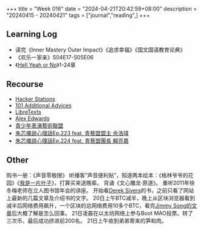 +++
title = "Week 016"
date = "2024-04-21T20:42:59+08:00"
description = "20240415 - 20240421"
tags = ["journal","reading",]
+++

## Learning Log

* 读完《Inner Mastery Outer Impact》《追求幸福》《国文国语教育论典》
* 《欢乐一家亲》S04E17-S05E06
* 《[Hell Yeah or No](https://sive.rs/n)》1-24章

## Recourse

* [Hacker Stations](https://hackerstations.com/)
* [101 Additional Advices](https://kk.org/thetechnium/101-additional-advices/)
* [LibreTexts](https://libretexts.org/)
* [Alex Edwards](https://www.alexedwards.net/)
* [青少年表演藝術聯盟](https://www.whatsyoung.org.tw/)
* [朱芯儀說心理話Ep.223 feat. 青藝盟盟主 余浩瑋](https://chuchu.firstory.io/episodes/clucfb13l001101uf2o9e3q8e)
* [朱芯儀說心理話Ep.224 feat. 青藝盟團長 賴亮嘉](https://chuchu.firstory.io/episodes/clugrdzx4000801xchuv1hbjg)

## Other

购书一册：《声音零极限》
听播客“声音便利贴”，知道两本绘本：《格林爷爷的花园》《[我是一片叶子](https://vocus.cc/article/6361a66efd897800017a68a6)》，打算买来送晚辈。
背诵《文心雕龙·原道》。
重听2011年徐冬梅老师在立人图书馆年会的讲座。
开始看[Derek Sivers](https://sive.rs)的书，之前只看了网站上最新的几篇文章及介绍书的文字。
20日上午BTC减半，晚上从区块浏览器看到减半后网络费用飙升，一个区块的总网络费用10多个BTC，看完[Jimmy Song的文章](https://jimmysong.medium.com/halving-fee-chaos-4573b3c8bc9f)后大概了解是怎么回事。
21日凌晨在以太坊网络上参与Boot MAO投票。转了三次币，最后成功挤进前200名。
21日上午收到弟弟寄来的笋和肉。